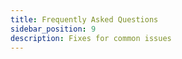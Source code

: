 ```yaml
---
title: Frequently Asked Questions
sidebar_position: 9
description: Fixes for common issues
---
```



